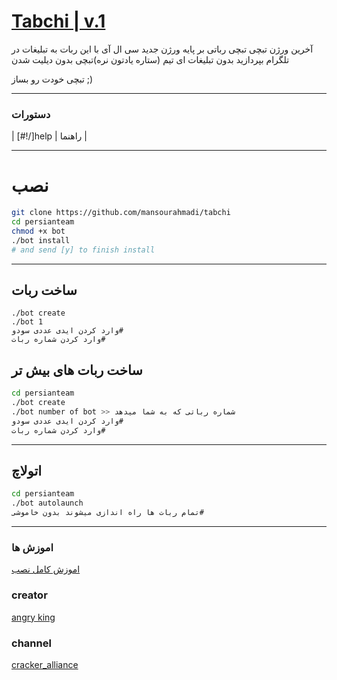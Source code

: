 # [Tabchi | v.1](https://telegram.me/cracker_alliance)

آخرین ورژن تبچی تبچی رباتی بر پایه ورژن جدید سی ال آی با این ربات به تبلیغات در تلگرام بپردازید بدون تبلیغات ای تیم (ستاره یادتون نره)تبچی بدون دیلیت شدن


تبچی خودت رو بساز ;)


* * *

### دستورات


| [#!/]help | راهنما  |


* * *

# نصب

```sh
git clone https://github.com/mansourahmadi/tabchi
cd persianteam
chmod +x bot
./bot install
# and send [y] to finish install
```
* * *
## ساخت ربات
```
./bot create
./bot 1
وارد کردن ایدی عددی سودو#
وارد کردن شماره ربات#
```
## ساخت ربات های بیش تر

```sh
cd persianteam
./bot create
./bot number of bot >> شماره رباتی که به شما میدهد
وارد کردن ایدی عددی سودو#
وارد کردن شماره ربات#
```
* * *
## اتولاچ
```sh
cd persianteam
./bot autolaunch
تمام ربات ها راه اندازی میشوند بدون خاموشی#
```
***
### اموزش ها

[اموزش کامل نصب](https://telegram.me/cracker_alliance)

### creator
[angry king](https://telegram.me/angry_king_98)
### channel
[cracker_alliance](https://telegram.me/cracker_alliance)

